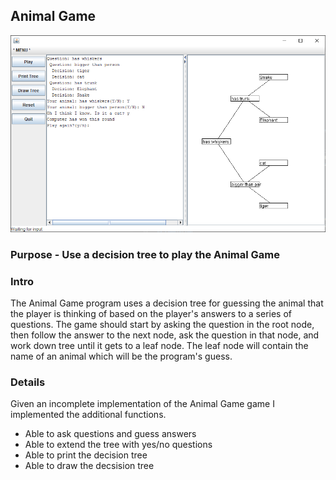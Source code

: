 ## Animal Game
![Screenshot from image](docs/AnimalGame-screenshot-01.png)
### Purpose - Use a decision tree to play the Animal Game

### Intro
The Animal Game program uses a decision tree for guessing the animal that the player is thinking of based on the player's answers to a series of questions. The game should start by asking the question in the root node, then follow the answer to the next node, ask the question in that node, and work down tree until it gets to a leaf node. The leaf node will contain the name of an animal which will be the program's guess.

### Details 
Given an incomplete implementation of the Animal Game game I implemented the additional functions.
+ Able to ask questions and guess answers
+ Able to extend the tree with yes/no questions 
+ Able to print the decision tree
+ Able to draw the decsision tree
